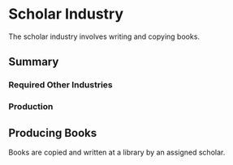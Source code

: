 # Scholar Industry

The scholar industry involves writing and copying books.

## Summary

### Required Other Industries

### Production

## Producing Books

Books are copied and written at a library by an assigned scholar.
